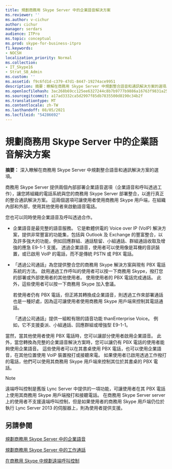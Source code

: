 ```yaml
---
title: 規劃商務用 Skype Server 中的企業語音解決方案
ms.reviewer: ''
ms.author: v-cichur
author: cichur
manager: serdars
audience: ITPro
ms.topic: conceptual
ms.prod: skype-for-business-itpro
f1.keywords:
- NOCSH
localization_priority: Normal
ms.collection:
- IT_Skype16
- Strat_SB_Admin
ms.custom: ''
ms.assetid: f9c6fd1d-c379-47d1-8447-19274ace9951
description: 摘要：瞭解在商務用 Skype Server 中規劃整合語音和通訊解決方案的選項。
ms.openlocfilehash: 3ac268b69cc125ee6327244c8b7b9777b9886a16763f9831a2582a935f931432
ms.sourcegitcommit: a17ad3332ca5d2997f85db7835500d8190c34b2f
ms.translationtype: MT
ms.contentlocale: zh-TW
ms.lasthandoff: 08/05/2021
ms.locfileid: "54286692"
---
```

# <a name="plan-your-enterprise-voice-solution-in-skype-for-business-server"></a>規劃商務用 Skype Server 中的企業語音解決方案
 
**摘要：** 深入瞭解在商務用 Skype Server 中規劃整合語音和通訊解決方案的選項。
  
商務用 Skype Server 提供兩個內部部署企業語音選項（企業語音和呼叫透過工作），讓您將組織的電話系統與您的商務用 Skype Server 部署整合，以進行真正的整合通訊解決方案。 這兩個選項可讓使用者使用商務用 Skype 用戶端，在組織內部和外部，使用其他使用者來啟動語音電話。
  
您也可以同時使用企業語音及呼叫透過合作。
  
- 企業語音是最完整的語音服務。 它是軟體供電的 Voice over IP (VoIP) 解決方案，提供非常豐富的功能集，包括與 Outlook 及 Exchange 的豐富整合，以及許多強大的功能，例如回應群組、通話駐留、小組通話、群組通話收取及增強的應急 E9-1-1 支援。 透過企業語音，使用者可以使用像是耳機的音訊裝置，或已啟用 VoIP 的電話，而不是傳統 PSTN 或 PBX 電話。
    
- 「透過公司通話」為您提供整合您的商務用 Skype 解決方案與現有 PBX 電話系統的方法。 啟用通過工作呼叫的使用者可以按一下商務用 Skype，撥打您的部署或外部使用者的其他使用者。 使用使用者的 PBX 電話完成通話。 此外，這些使用者可以按一下商務用 Skype 加入會議。
    
    若使用者仍有 PBX 電話，但正將其轉換成企業語音，則透過工作來部署通話也是一種好處，因為這可讓使用者使用商務用 Skype 用戶端來控制其電話通話。
    
     「透過公司通話」提供一組較有限的語音功能 thanEnterprise Voice。 例如，它不支援委派、小組通話、回應群組或增強型 E9-1-1。
    
當然，當其他使用者使用 PBX 電話時，您可以讓部分使用者啟用企業語音。 此外，當您轉換為完整的企業語音解決方案時，您可以讓仍有 PBX 電話的使用者能夠使用企業語音。 這些使用者可以在其書桌使用 PBX 電話，也可以使用企業語音，在其他位置使用 VoIP 裝置撥打或接聽來電。 如果使用者已啟用透過工作撥打的電話，他們可以使用其商務用 Skype 用戶端來控制其位於其書桌的 PBX 電話。
  
> [!NOTE]
> 遠端呼叫控制是舊版 Lync Server 中提供的一項功能，可讓使用者在其 PBX 電話上使用其商務用 Skype 用戶端撥打和接聽電話。 在商務用 Skype Server server 上的使用者不支援遠端呼叫控制，但是如果使用者的商務用 Skype 用戶端仍位於執行 Lync Server 2013 的伺服器上，則為使用者提供支援。 
  
## <a name="see-also"></a>另請參閱


[規劃商務用 Skype Server 中的企業語音](enterprise-voice.md)
  
[規劃商務用 Skype Server 中的工作通話](call-via-work.md)
  
[在商務用 Skype 中規劃遠端呼叫控制](remote-call-control.md)

